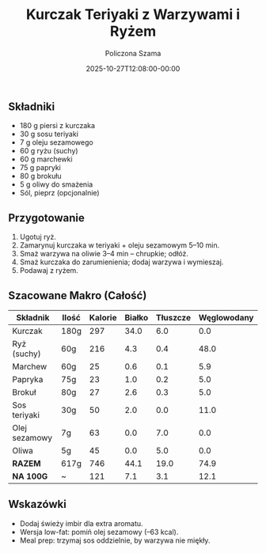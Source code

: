 ﻿---
draft: false
readyToTest: true
title: "Kurczak Teriyaki z Warzywami i Ryżem"
author: "Policzona Szama"
recipe_image: images/recipe-headers/kurczak_teriyaki.avif
date: 2025-10-27T12:08:00-00:00
categories: ["obiady"]
tags: ["kurczak", "teriyaki", "warzywa", "ryż", "azjatyckie"]
tagline: "Szybki kurczak teriyaki z chrupiącymi warzywami i ryżem."
ingredients: ["pierś z kurczaka", "ryż biały", "brokuł", "papryka", "marchewka", "sos teriyaki", "olej sezamowy", "oliwa z oliwek"]
servings: 1
prep_time: 10
cook: true
cook_time: 20
calories: 121
protein: 7
fat: 3
carbohydrate: 12
link: https://youtu.be/OOEN1F9s4c8?t=784
fodmap:
  status: "no"
  serving_ok: "Nie – gotowy sos teriyaki zwykle zawiera czosnek i czasem pszenicę."
  notes: "Warzywa w umiarkowanych porcjach ok; główne FODMAP z sosu."
  substitutions:
    - "Domowy teriyaki: tamari + syrop klonowy + imbir (bez czosnku)."
    - "Brokuł ≤75 g jeśli bardzo wrażliwe jelita."
---

## Składniki

- 180 g piersi z kurczaka
- 30 g sosu teriyaki
- 7 g oleju sezamowego
- 60 g ryżu (suchy)
- 60 g marchewki
- 75 g papryki
- 80 g brokułu
- 5 g oliwy do smażenia
- Sól, pieprz (opcjonalnie)

## Przygotowanie

1. Ugotuj ryż.
2. Zamarynuj kurczaka w teriyaki + oleju sezamowym 5–10 min.
3. Smaż warzywa na oliwie 3–4 min – chrupkie; odłóż.
4. Smaż kurczaka do zarumienienia; dodaj warzywa i wymieszaj.
5. Podawaj z ryżem.

## Szacowane Makro (Całość)

| Składnik       | Ilość | Kalorie | Białko | Tłuszcze | Węglowodany |
|----------------|-------|---------|--------|----------|-------------|
| Kurczak        | 180g  | 297     | 34.0   | 6.0      | 0.0         |
| Ryż (suchy)    | 60g   | 216     | 4.3    | 0.4      | 48.0        |
| Marchew        | 60g   | 25      | 0.6    | 0.1      | 5.9         |
| Papryka        | 75g   | 23      | 1.0    | 0.2      | 5.0         |
| Brokuł         | 80g   | 27      | 2.6    | 0.3      | 5.0         |
| Sos teriyaki   | 30g   | 50      | 2.0    | 0.0      | 11.0        |
| Olej sezamowy  | 7g    | 63      | 0.0    | 7.0      | 0.0         |
| Oliwa          | 5g    | 45      | 0.0    | 5.0      | 0.0         |
| **RAZEM**      | 617g  | 746     | 44.1   | 19.0     | 74.9        |
| **NA 100G**    | ~     | 121     | 7.1    | 3.1      | 12.1        |

## Wskazówki

- Dodaj świeży imbir dla extra aromatu.
- Wersja low-fat: pomiń olej sezamowy (–63 kcal).
- Meal prep: trzymaj sos oddzielnie, by warzywa nie miękły.